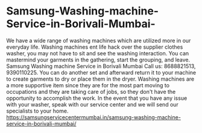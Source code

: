 # Samsung-Washing-machine-Service-in-Borivali-Mumbai-
We have a wide range of washing machines which are utilized more in our everyday life. Washing machines ent life hack over the supplier clothes washer, you may not have to sit and see the washing interaction. You can mastermind your garments in the gathering, start the grouping, and leave. Samsung Washing machine Service in Borivali Mumbai Call us: 8688821513, 9390110225. You can do another set and afterward return it to your machine to create garments to dry or place them in the dryer. Washing machines are a more supportive item since they are for the most part moving to occupations and they are taking care of jobs, so they don't have the opportunity to accomplish the work. In the event that you have any issue with your washer, speak with our service center and we will send our specialists to your home.  https://samsungservicecentermumbai.in/samsung-washing-machine-service-in-borivali-mumbai/
